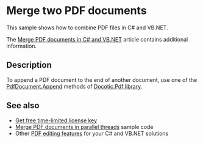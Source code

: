 # Merge two PDF documents

This sample shows how to combine PDF files in C# and VB.NET.

The [Merge PDF documents in C# and VB.NET](https://bitmiracle.com/pdf-library/edit/merge) article contains additional information.

## Description

To append a PDF document to the end of another document, use one of the [PdfDocument.Append](https://api.docotic.com/pdfdocument-append) methods of [Docotic.Pdf library](https://bitmiracle.com/pdf-library/).

## See also
* [Get free time-limited license key](https://bitmiracle.com/pdf-library/download)
* [Merge PDF documents in parallel threads](/Samples/Multithreading/MergeDocumentsParallelly) sample code
* Other [PDF editing features](https://bitmiracle.com/pdf-library/edit/) for your C# and VB.NET solutions